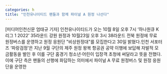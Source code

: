 ```yaml
---
categories: h
title: "인천유나이티드 팬들과 함께 파이널 A 원정 나선다"
---
```

[미디어인천신문 엄태규 기자] 인천유나이티드가 오는 10월 8일 오후 7시 ‘하나원큐 K리그 1 2022’ 35라운드 강원 원정과 10월23일 오후 3시 38라운드 전북 원정에 무료 원정버스를 운영하고 원정 응원단 "비상원정대"를 모집한다고 30일 밝혔다.인천 서포터즈 ‘파랑검정’은 지난 9월 구단의 제주 원정 왕복 항공권 공약 이행에 보답해 자발적 모금활동을 벌인 후 이를 구단 홈경기 청소년·어린이 입장객 초청에 써달라고 뜻을 전했다.이에 구단 측은 팬들의 선행에 화답하는 의미에서 파이널 A 무료 원정버스 및 원정 응원단을 운영한